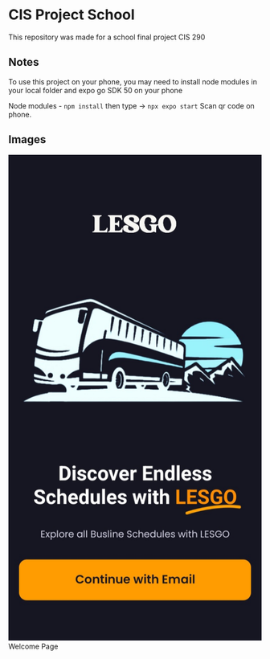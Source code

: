 # CIS Project School
This repository was made for a school final project CIS 290

## Notes
To use this project on your phone, you may need to install node modules in your local folder and expo go SDK 50 on your phone

Node modules - `npm install`
then type -> `npx expo start`
Scan qr code on phone.

## Images
![Screenshot of welcome page](/preview-images/Welcome.jpg)
Welcome Page

